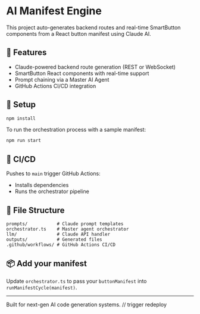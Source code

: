 # AI Manifest Engine

This project auto-generates backend routes and real-time SmartButton components from a React button manifest using Claude AI.

## 🔧 Features

- Claude-powered backend route generation (REST or WebSocket)
- SmartButton React components with real-time support
- Prompt chaining via a Master AI Agent
- GitHub Actions CI/CD integration

## 🚀 Setup

```bash
npm install
```

To run the orchestration process with a sample manifest:

```bash
npm run start
```

## 👷 CI/CD

Pushes to `main` trigger GitHub Actions:
- Installs dependencies
- Runs the orchestrator pipeline

## 📁 File Structure

```
prompts/           # Claude prompt templates
orchestrator.ts    # Master agent orchestrator
llm/               # Claude API handler
outputs/           # Generated files
.github/workflows/ # GitHub Actions CI/CD
```

## 📦 Add your manifest

Update `orchestrator.ts` to pass your `buttonManifest` into `runManifestCycle(manifest)`.

---
Built for next-gen AI code generation systems.
// trigger redeploy

